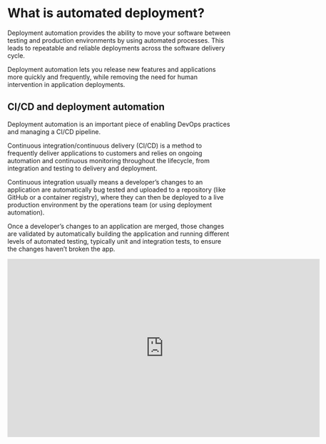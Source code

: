 # What is automated deployment?

Deployment automation provides the ability to move your software between testing and production environments by using automated processes. 
This leads to repeatable and reliable deployments across the software delivery cycle.

Deployment automation lets you release new features and applications more quickly and frequently, while removing the need for human 
intervention in application deployments.
 
## CI/CD and deployment automation

Deployment automation is an important piece of enabling DevOps practices and managing a CI/CD pipeline.

Continuous integration/continuous delivery (CI/CD) is a method to frequently deliver applications to customers and 
relies on ongoing automation and continuous monitoring throughout the lifecycle, from integration and testing to delivery and deployment. 

Continuous integration usually means a developer’s changes to an application are automatically bug tested and uploaded to a repository 
(like GitHub or a container registry), where they can then be deployed to a live production environment by the operations team 
(or using deployment automation).

Once a developer’s changes to an application are merged, those changes are validated by automatically building the application and 
running different levels of automated testing, typically unit and integration tests, to ensure the changes haven’t broken the app. 

<iframe width="700" height="400" src="https://www.youtube.com/embed/AlrImm1T8Wg" frameborder="0" allow="accelerometer; autoplay; clipboard-write; encrypted-media; gyroscope; picture-in-picture" allowfullscreen></iframe>
